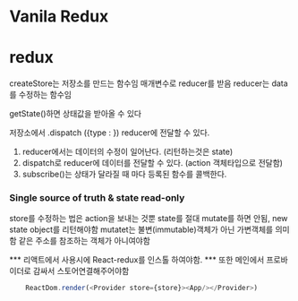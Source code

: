 # Vanila Redux

# redux 
createStore는 저장소를 만드는 함수임
매개변수로 reducer를 받음
reducer는 data를 수정하는 함수임

getState()하면 상태값을  받아올 수 있다

저장소에서 .dispatch ({type : }) reducer에 전달할 수 있다.


1. reducer에서는 데이터의 수정이 일어난다. (리턴하는것은 state)
2. dispatch로 reducer에 데이터를 전달할 수 있다. (action 객체타입으로 전달함)
3. subscribe()는 상태가 달라질 때 마다 등록된 함수를 콜백한다.


### Single source of truth & state read-only

store를 수정하는 법은 action을 보내는 것뿐
state를 절대 mutate를 하면 안됨, new state object를 리턴해야함
mutatet는 불변(immutable)객체가 아닌 가변객체를 의미함
같은 주소를 참조하는 객체가 아니여야함

*** 리액트에서 사용시에 React-redux를 인스톨 하여야함. ***
또한 메인에서
프로바이더로 감싸서 스토어연결해주어야함
```js
    ReactDom.render(<Provider store={store}><App/></Provider>)
```